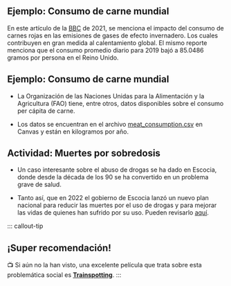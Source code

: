 ## Ejemplo: Consumo de carne mundial

En este artículo de la [BBC](https://www.bbc.com/newsadfgafgfg) de 2021, se menciona el impacto del consumo de carnes rojas en las emisiones de gases de efecto invernadero. Los cuales contribuyen en gran medida al calentamiento global. El mismo reporte menciona que el consumo promedio diario para 2019 bajó a 85.0486 gramos por persona en el Reino Unido.

## Ejemplo: Consumo de carne mundial

-   La Organización de las Naciones Unidas para la Alimentación y la Agricultura (FAO) tiene, entre otros, datos disponibles sobre el consumo per cápita de carne.

-   Los datos se encuentran en el archivo [meat_consumption.csv](https://experiencia21.tec.mx/courses/352034/files/137949181?module_item) en Canvas y están en kilogramos por año.

## Actividad: Muertes por sobredosis

-   Un caso interesante sobre el abuso de drogas se ha dado en Escocia, donde desde la década de los 90 se ha convertido en un problema grave de salud.

-   Tanto así, que en 2022 el gobierno de Escocia lanzó un nuevo plan nacional para reducir las muertes por el uso de drogas y para mejorar las vidas de quienes han sufrido por su uso. Pueden revisarlo [aquí](https://www.gov.scot/publications/national-drugs-mission-plan-2022-2026/pages/3/).

::: callout-tip
## ¡Super recomendación!
📺 Si aún no la han visto, una excelente película que trata sobre esta problemática social es [**Trainspotting**](https://es.wikipedia.org/wiki/Trainspotting).
:::
